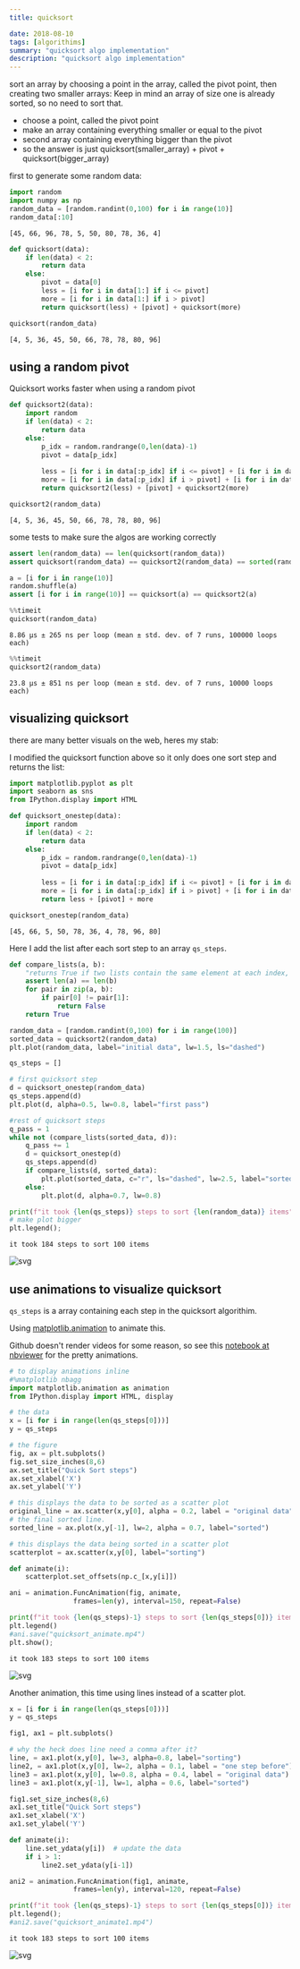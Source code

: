```yaml
---
title: quicksort

date: 2018-08-10
tags: [algorithims]
summary: "quicksort algo implementation"
description: "quicksort algo implementation"
---
```



sort an array by choosing a point in the array, called the pivot point, then creating two smaller arrays:
Keep in mind an array of size one is already sorted, so no need to sort that.

- choose a point, called the pivot point
- make an array containing everything smaller or equal to the pivot
- second array containing everything bigger than the pivot
- so the answer is just quicksort(smaller_array) + pivot + quicksort(bigger_array)

first to generate some random data:
<div class="codecell" markdown="1">
<div class="input_area" markdown="1">

```python
import random
import numpy as np
random_data = [random.randint(0,100) for i in range(10)]
random_data[:10]
```

</div>
<div class="output_area" markdown="1">




    [45, 66, 96, 78, 5, 50, 80, 78, 36, 4]



</div>

</div>
<div class="codecell" markdown="1">
<div class="input_area" markdown="1">

```python
def quicksort(data):
    if len(data) < 2:
        return data
    else:   
        pivot = data[0]
        less = [i for i in data[1:] if i <= pivot]
        more = [i for i in data[1:] if i > pivot]
        return quicksort(less) + [pivot] + quicksort(more)

quicksort(random_data)
```

</div>
<div class="output_area" markdown="1">




    [4, 5, 36, 45, 50, 66, 78, 78, 80, 96]



</div>

</div>

## using a random pivot

Quicksort works faster when using a random pivot
<div class="codecell" markdown="1">
<div class="input_area" markdown="1">

```python
def quicksort2(data):
    import random
    if len(data) < 2:
        return data
    else:
        p_idx = random.randrange(0,len(data)-1)
        pivot = data[p_idx]
        
        less = [i for i in data[:p_idx] if i <= pivot] + [i for i in data[p_idx+1:] if i <= pivot]
        more = [i for i in data[:p_idx] if i > pivot] + [i for i in data[p_idx+1:] if i > pivot]
        return quicksort2(less) + [pivot] + quicksort2(more)

quicksort2(random_data)
```

</div>
<div class="output_area" markdown="1">




    [4, 5, 36, 45, 50, 66, 78, 78, 80, 96]



</div>

</div>

some tests to make sure the algos are working correctly
<div class="codecell" markdown="1">
<div class="input_area" markdown="1">

```python
assert len(random_data) == len(quicksort(random_data))
assert quicksort(random_data) == quicksort2(random_data) == sorted(random_data)

a = [i for i in range(10)]
random.shuffle(a)
assert [i for i in range(10)] == quicksort(a) == quicksort2(a)
```

</div>

</div>
<div class="codecell" markdown="1">
<div class="input_area" markdown="1">

```python
%%timeit
quicksort(random_data)
```

</div>
<div class="output_area" markdown="1">

    8.86 µs ± 265 ns per loop (mean ± std. dev. of 7 runs, 100000 loops each)


</div>

</div>
<div class="codecell" markdown="1">
<div class="input_area" markdown="1">

```python
%%timeit
quicksort2(random_data)
```

</div>
<div class="output_area" markdown="1">

    23.8 µs ± 851 ns per loop (mean ± std. dev. of 7 runs, 10000 loops each)


</div>

</div>

## visualizing quicksort

there are many better visuals on the web, heres my stab:

I modified the quicksort function above so it only does one sort step and returns the list:
<div class="codecell" markdown="1">
<div class="input_area" markdown="1">

```python
import matplotlib.pyplot as plt
import seaborn as sns
from IPython.display import HTML
```

</div>

</div>
<div class="codecell" markdown="1">
<div class="input_area" markdown="1">

```python
def quicksort_onestep(data):
    import random
    if len(data) < 2:
        return data
    else:
        p_idx = random.randrange(0,len(data)-1)
        pivot = data[p_idx]
        
        less = [i for i in data[:p_idx] if i <= pivot] + [i for i in data[p_idx+1:] if i <= pivot]
        more = [i for i in data[:p_idx] if i > pivot] + [i for i in data[p_idx+1:] if i > pivot]
        return less + [pivot] + more

quicksort_onestep(random_data)
```

</div>
<div class="output_area" markdown="1">




    [45, 66, 5, 50, 78, 36, 4, 78, 96, 80]



</div>

</div>

Here I add the list after each sort step to an array `qs_steps`.
<div class="codecell" markdown="1">
<div class="input_area" markdown="1">

```python
def compare_lists(a, b):
    "returns True if two lists contain the same element at each index, false otherwise"
    assert len(a) == len(b)
    for pair in zip(a, b):
        if pair[0] != pair[1]:
            return False
    return True

random_data = [random.randint(0,100) for i in range(100)]
sorted_data = quicksort2(random_data)
plt.plot(random_data, label="initial data", lw=1.5, ls="dashed")

qs_steps = []

# first quicksort step
d = quicksort_onestep(random_data)
qs_steps.append(d)
plt.plot(d, alpha=0.5, lw=0.8, label="first pass")

#rest of quicksort steps
q_pass = 1
while not (compare_lists(sorted_data, d)):
    q_pass += 1
    d = quicksort_onestep(d)
    qs_steps.append(d)
    if compare_lists(d, sorted_data):
        plt.plot(sorted_data, c="r", ls="dashed", lw=2.5, label="sorted", alpha = 0.9)
    else:
        plt.plot(d, alpha=0.7, lw=0.8)

print(f"it took {len(qs_steps)} steps to sort {len(random_data)} items")
# make plot bigger
plt.legend();
```

</div>
<div class="output_area" markdown="1">

    it took 184 steps to sort 100 items



![svg](quicksort_files/output_13_1.svg)


</div>

</div>

## use animations to visualize quicksort

`qs_steps` is a array containing each step in the quicksort algorithim.

Using [matplotlib.animation](https://matplotlib.org/examples/animation/index.html) to animate this.

Github doesn't render videos for some reason, so see this [notebook at nbviewer](http://nbviewer.jupyter.org/github/khalido/algorithims/blob/master/quicksort.ipynb) for the pretty animations.
<div class="codecell" markdown="1">
<div class="input_area" markdown="1">

```python
# to display animations inline
#%matplotlib nbagg  
import matplotlib.animation as animation
from IPython.display import HTML, display
```

</div>

</div>
<div class="codecell" markdown="1">
<div class="input_area" markdown="1">

```python
# the data
x = [i for i in range(len(qs_steps[0]))]
y = qs_steps

# the figure
fig, ax = plt.subplots()
fig.set_size_inches(8,6)
ax.set_title("Quick Sort steps")
ax.set_xlabel('X')
ax.set_ylabel('Y')

# this displays the data to be sorted as a scatter plot
original_line = ax.scatter(x,y[0], alpha = 0.2, label = "original data")
# the final sorted line.
sorted_line = ax.plot(x,y[-1], lw=2, alpha = 0.7, label="sorted")

# this displays the data being sorted in a scatter plot
scatterplot = ax.scatter(x,y[0], label="sorting")

def animate(i):
    scatterplot.set_offsets(np.c_[x,y[i]])

ani = animation.FuncAnimation(fig, animate, 
                frames=len(y), interval=150, repeat=False) 

print(f"it took {len(qs_steps)-1} steps to sort {len(qs_steps[0])} items")
plt.legend()
#ani.save("quicksort_animate.mp4")
plt.show();
```

</div>
<div class="output_area" markdown="1">

    it took 183 steps to sort 100 items



![svg](quicksort_files/output_16_1.svg)


</div>

</div>

Another animation, this time using lines instead of a scatter plot.
<div class="codecell" markdown="1">
<div class="input_area" markdown="1">

```python
x = [i for i in range(len(qs_steps[0]))]
y = qs_steps

fig1, ax1 = plt.subplots()

# why the heck does line need a comma after it?
line, = ax1.plot(x,y[0], lw=3, alpha=0.8, label="sorting")
line2, = ax1.plot(x,y[0], lw=2, alpha = 0.1, label = "one step before")
line3 = ax1.plot(x,y[0], lw=0.8, alpha = 0.4, label = "original data")
line3 = ax1.plot(x,y[-1], lw=1, alpha = 0.6, label="sorted")

fig1.set_size_inches(8,6)
ax1.set_title("Quick Sort steps")
ax1.set_xlabel('X')
ax1.set_ylabel('Y')

def animate(i):
    line.set_ydata(y[i])  # update the data
    if i > 1:
        line2.set_ydata(y[i-1])

ani2 = animation.FuncAnimation(fig1, animate, 
                frames=len(y), interval=120, repeat=False) 

print(f"it took {len(qs_steps)-1} steps to sort {len(qs_steps[0])} items")
plt.legend();
#ani2.save("quicksort_animate1.mp4")
```

</div>
<div class="output_area" markdown="1">

    it took 183 steps to sort 100 items



![svg](quicksort_files/output_18_1.svg)


</div>

</div>
